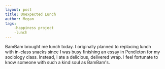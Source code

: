 ```yaml
---
layout: post
title: Unexpected Lunch
author: Megan
tags:
    -happiness project
    -lunch
---
```

BamBam brought me lunch today. I originally planned to replacing lunch with in-class snacks since I was busy finishing an essay in Pendleton for my sociology class. Instead, I ate a delicious, delivered wrap. I feel fortunate to know someone with such a kind soul as BamBam's.